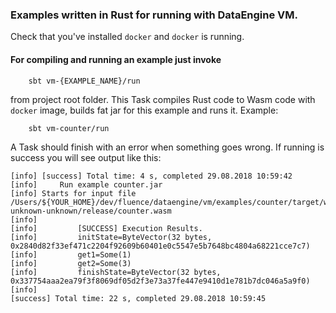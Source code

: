 
### Examples written in Rust for running with DataEngine VM.

Check that you've installed `docker` and `docker` is running.

#### For compiling and running an example just invoke

        sbt vm-{EXAMPLE_NAME}/run 
        
from project root folder. This Task compiles Rust code to Wasm code with `docker` image,
builds fat jar for this example and runs it. Example:
    
        sbt vm-counter/run
        
A Task should finish with an error when something goes wrong.
If running is success you will see output like this:
    
    
    [info] [success] Total time: 4 s, completed 29.08.2018 10:59:42
    [info]     Run example counter.jar
    [info] Starts for input file /Users/${YOUR_HOME}/dev/fluence/dataengine/vm/examples/counter/target/wasm32-unknown-unknown/release/counter.wasm
    [info]           
    [info]         [SUCCESS] Execution Results.
    [info]         initState=ByteVector(32 bytes, 0x2840d82f33ef471c2204f92609b60401e0c5547e5b7648bc4804a68221cce7c7)
    [info]         get1=Some(1)
    [info]         get2=Some(3)
    [info]         finishState=ByteVector(32 bytes, 0x337754aaa2ea79f3f8069df05d2f3e73a37fe447e9410d1e781b7dc046a5a9f0)
    [info]       
    [success] Total time: 22 s, completed 29.08.2018 10:59:45
